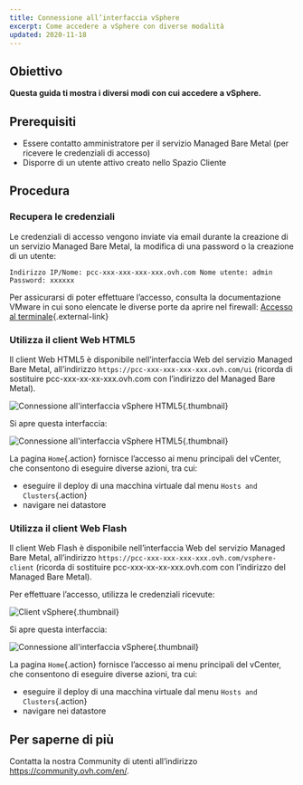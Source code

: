 ```yaml
---
title: Connessione all’interfaccia vSphere
excerpt: Come accedere a vSphere con diverse modalità
updated: 2020-11-18
---
```


## Obiettivo

**Questa guida ti mostra i diversi modi con cui accedere a vSphere.**

## Prerequisiti

- Essere contatto amministratore per il servizio Managed Bare Metal (per ricevere le credenziali di accesso)
- Disporre di un utente attivo creato nello Spazio Cliente

## Procedura

### Recupera le credenziali

Le credenziali di accesso vengono inviate via email durante la creazione di un servizio Managed Bare Metal, la modifica di una password o la creazione di un utente:

```
Indirizzo IP/Nome: pcc-xxx-xxx-xxx-xxx.ovh.com Nome utente: admin Password: xxxxxx
```

Per assicurarsi di poter effettuare l’accesso, consulta la documentazione VMware in cui sono elencate le diverse porte da aprire nel firewall: [Accesso al terminale](https://kb.vmware.com/kb/1012382){.external-link}

### Utilizza il client Web HTML5

Il client Web HTML5 è disponibile nell’interfaccia Web del servizio Managed Bare Metal, all’indirizzo `https://pcc-xxx-xxx-xxx-xxx.ovh.com/ui` (ricorda di sostituire pcc-xxx-xx-xx-xxx.ovh.com con l’indirizzo del Managed Bare Metal).

![Connessione all'interfaccia vSphere HTML5](connection_interface_w_html5.png){.thumbnail}

Si apre questa interfaccia:

![Connessione all'interfaccia vSphere HTML5](vsphere-client-html5.png){.thumbnail}

La pagina `Home`{.action} fornisce l’accesso ai menu principali del vCenter, che consentono di eseguire diverse azioni, tra cui:

- eseguire il deploy di una macchina virtuale dal menu `Hosts and Clusters`{.action}
- navigare nei datastore

### Utilizza il client Web Flash

Il client Web Flash è disponibile nell’interfaccia Web del servizio Managed Bare Metal, all’indirizzo `https://pcc-xxx-xxx-xxx-xxx.ovh.com/vsphere-client` (ricorda di sostituire pcc-xxx-xx-xx-xxx.ovh.com con l’indirizzo del Managed Bare Metal).

Per effettuare l’accesso, utilizza le credenziali ricevute:

![Client vSphere](vsphere-client.png){.thumbnail}

Si apre questa interfaccia:

![Connessione all'interfaccia vSphere](connection_interface_w.png){.thumbnail}

La pagina `Home`{.action} fornisce l’accesso ai menu principali del vCenter, che consentono di eseguire diverse azioni, tra cui:

- eseguire il deploy di una macchina virtuale dal menu `Hosts and Clusters`{.action}
- navigare nei datastore

## Per saperne di più

Contatta la nostra Community di utenti all’indirizzo <https://community.ovh.com/en/>.
